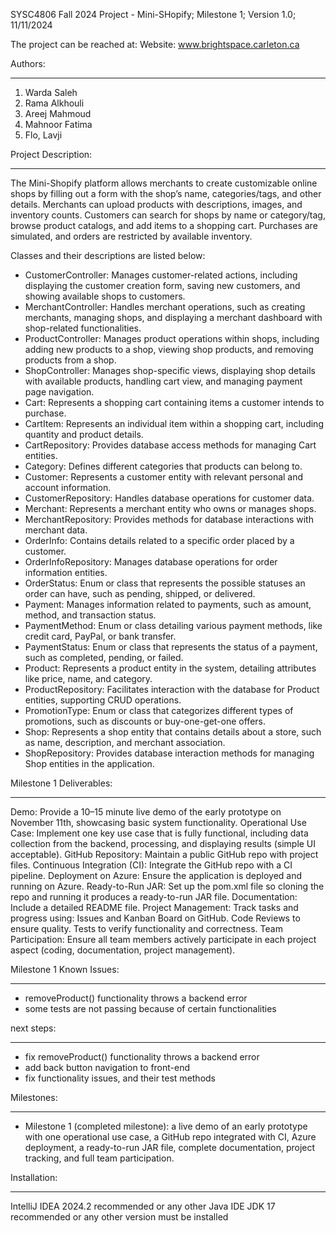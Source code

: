 SYSC4806 Fall 2024 Project - Mini-SHopify; Milestone 1; Version 1.0; 11/11/2024

The project can be reached at:
Website: www.brightspace.carleton.ca



Authors:
___________

1. Warda Saleh
2. Rama Alkhouli
3. Areej Mahmoud
4. Mahnoor Fatima
5. Flo, Lavji

Project Description:
___________

The Mini-Shopify platform allows merchants to create customizable online shops by filling out a form with the shop’s name,
categories/tags, and other details. Merchants can upload products with descriptions, images, and inventory counts. Customers can
search for shops by name or category/tag, browse product catalogs, and add items to a shopping cart. Purchases are simulated, and
orders are restricted by available inventory.

Classes and their descriptions are listed below:
- CustomerController: Manages customer-related actions, including displaying the customer creation form, saving new customers, and showing available shops to customers​.
- MerchantController: Handles merchant operations, such as creating merchants, managing shops, and displaying a merchant dashboard with shop-related functionalities​.
- ProductController: Manages product operations within shops, including adding new products to a shop, viewing shop products, and removing products from a shop​.
- ShopController: Manages shop-specific views, displaying shop details with available products, handling cart view, and managing payment page navigation​.
- Cart: Represents a shopping cart containing items a customer intends to purchase.
- CartItem: Represents an individual item within a shopping cart, including quantity and product details.
- CartRepository: Provides database access methods for managing Cart entities.
- Category: Defines different categories that products can belong to.
- Customer: Represents a customer entity with relevant personal and account information.
- CustomerRepository: Handles database operations for customer data.
- Merchant: Represents a merchant entity who owns or manages shops.
- MerchantRepository: Provides methods for database interactions with merchant data.
- OrderInfo: Contains details related to a specific order placed by a customer.
- OrderInfoRepository: Manages database operations for order information entities.
- OrderStatus: Enum or class that represents the possible statuses an order can have, such as pending, shipped, or delivered.
- Payment: Manages information related to payments, such as amount, method, and transaction status.
- PaymentMethod: Enum or class detailing various payment methods, like credit card, PayPal, or bank transfer.
- PaymentStatus: Enum or class that represents the status of a payment, such as completed, pending, or failed.
- Product: Represents a product entity in the system, detailing attributes like price, name, and category.
- ProductRepository: Facilitates interaction with the database for Product entities, supporting CRUD operations.
- PromotionType: Enum or class that categorizes different types of promotions, such as discounts or buy-one-get-one offers.
- Shop: Represents a shop entity that contains details about a store, such as name, description, and merchant association.
- ShopRepository: Provides database interaction methods for managing Shop entities in the application.





Milestone 1 Deliverables:
___________
Demo: Provide a 10–15 minute live demo of the early prototype on November 11th, showcasing basic system functionality.
Operational Use Case: Implement one key use case that is fully functional, including data collection from the backend, processing, and displaying results (simple UI acceptable).
GitHub Repository: Maintain a public GitHub repo with project files.
Continuous Integration (CI): Integrate the GitHub repo with a CI pipeline.
Deployment on Azure: Ensure the application is deployed and running on Azure.
Ready-to-Run JAR: Set up the pom.xml file so cloning the repo and running it produces a ready-to-run JAR file.
Documentation: Include a detailed README file.
Project Management: Track tasks and progress using:
Issues and Kanban Board on GitHub.
Code Reviews to ensure quality.
Tests to verify functionality and correctness.
Team Participation: Ensure all team members actively participate in each project aspect (coding, documentation, project management).



Milestone 1 Known Issues:
___________
- removeProduct() functionality throws a backend error
- some tests are not passing because of certain functionalities



next steps:
___________
- fix removeProduct() functionality throws a backend error
- add back button navigation to front-end
- fix functionality issues, and their test methods 



Milestones:
___________

- Milestone 1 (completed milestone): a live demo of an early prototype with one operational use case, a GitHub repo integrated with CI,
Azure deployment, a ready-to-run JAR file, complete documentation, project tracking, and full team participation. 


Installation:
____________

IntelliJ IDEA 2024.2 recommended or any other Java IDE
JDK 17 recommended or any other version must be installed


